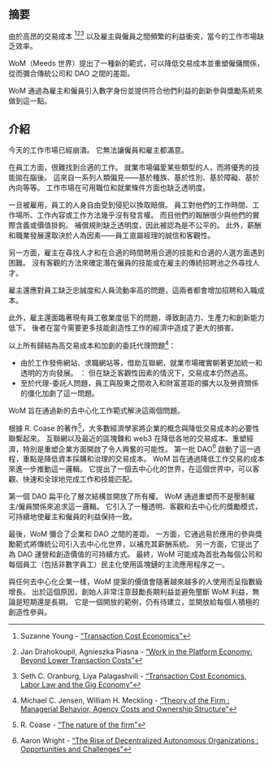 

## 摘要

由於高昂的交易成本 [^1][^2][^3] 以及雇主與僱員之間頻繁的利益衝突，當今的工作市場缺乏效率。

WoM（Meeds 世界）提出了一種新的範式，可以降低交易成本並重塑僱傭關係，從而彌合傳統公司和 DAO 之間的差距。

WoM 通過為雇主和僱員引入數字身份並提供符合他們利益的創新參與獎勵系統來做到這一點。

## 介紹

今天的工作市場已經崩潰。 它無法讓僱員和雇主都滿意。

在員工方面，很難找到合適的工作。 就業市場偏愛某些類型的人，而將優秀的技能拋在腦後。 這來自一系列人類偏見——基於種族、基於性別、基於障礙、基於內向等等。 工作市場在可用職位和就業條件方面也缺乏透明度。

一旦被雇用，員工的人身自由受到侵犯以換取賠償。 員工對他們的工作時間、工作場所、工作內容或工作方法幾乎沒有發言權。 而且他們的報酬很少與他們的實際含義或價值掛鉤。 補償規則缺乏透明度，因此被認為是不公平的。 此外，薪酬和職業發展還取決於人為因素——員工直屬經理的誠信和客觀性。

另一方面，雇主在尋找人才和在合適的時間聘用合適的技能和合適的人選方面遇到困難。 沒有客觀的方法來確定潛在僱員的技能或在雇主的傳統招聘池之外尋找人才。

雇主還應對員工缺乏忠誠度和人員流動率高的問題，這兩者都會增加招聘和入職成本。

此外，雇主還面臨著現有員工敬業度低下的問題，導致創造力、生產力和創新能力低下。 後者在當今需要更多技能創造性工作的經濟中造成了更大的損害。

以上所有歸結為高交易成本和加劇的委託代理問題[^4]：

- 由於工作發佈網站、求職網站等，借助互聯網，就業市場確實朝著更加統一和透明的方向發展。 ： 但在缺乏客觀性因素的情況下，交易成本仍然過高。
- 至於代理-委託人問題，員工與股東之間收入和財富差距的擴大以及勞資關係的僵化加劇了這一問題。

WoM 旨在通過新的去中心化工作範式解決這兩個問題。

根據 R. Coase 的著作[^5]，大多數經濟學家將企業的概念與降低交易成本的必要性聯繫起來。 互聯網以及最近的區塊鍊和 web3 在降低各地的交易成本、重塑經濟，特別是重塑企業方面開啟了令人興奮的可能性。 第一批 DAO[^6] 啟動了這一過程，重點是降低資本採購和治理的交易成本。 WoM 旨在通過降低工作交易的成本來進一步推動這一邏輯。 它提出了一個去中心化的世界，在這個世界中，可以客觀、快速和全球地完成工作和技能匹配。

第一個 DAO 扁平化了層次結構並開放了所有權。 WoM 通過重塑而不是壓制雇主/僱員關係來追求這一邏輯。 它引入了一種透明、客觀和去中心化的獎勵模式，可持續地使雇主和僱員的利益保持一致。

最後，WoM 彌合了企業和 DAO 之間的差距。 一方面，它通過易於應用的參與獎勵範式將傳統公司引入去中心化世界，以補充其薪酬系統。 另一方面，它提出了為 DAO 運營和創造價值的可持續方式。 最終，WoM 可能成為首批為每個公司和每個員工（包括非數字員工）民主化使用區塊鏈的主流應用程序之一。

與任何去中心化企業一樣，WoM 提案的價值會隨著越來越多的人使用而呈指數級增長。 出於這個原因，創始人非常注意鼓勵長期利益並避免壟斷 WoM 利益，無論是短期還是長期。 它是一個開放的範例，仍有待建立，並開放給每個人積極的創造性參與。


[^1]: Suzanne Young - [“Transaction Cost Economics”](https://www.academia.edu/24703426/Transaction_Cost_Economics)
[^2]: Jan Drahokoupil, Agnieszka Piasna - [“Work in the Platform Economy: Beyond Lower Transaction Costs”](https://www.intereconomics.eu/contents/year/2017/number/6/article/work-in-the-platform-economy-beyond-lower-transaction-costs.html)
[^3]: Seth C. Oranburg, Liya Palagashvili - [“Transaction Cost Economics, Labor Law and the Gig Economy”](https://dsc.duq.edu/cgi/viewcontent.cgi?article=1115&context=law-faculty-scholarship)
[^4]: Michael C. Jensen, William H. Meckling - [“Theory of the Firm : Managerial Behavior, Agency Costs and Ownership Structure”](https://www.sfu.ca/~wainwrig/Econ400/jensen-meckling.pdf)
[^5]: R. Coase - [“The nature of the firm”](http://econdse.org/wp-content/uploads/2014/09/firm-coase.pdf)
[^6]: Aaron Wright - [“The Rise of Decentralized Autonomous Organizations : Opportunities and Challenges”](https://stanford-jblp.pubpub.org/pub/rise-of-daos/release/1)

